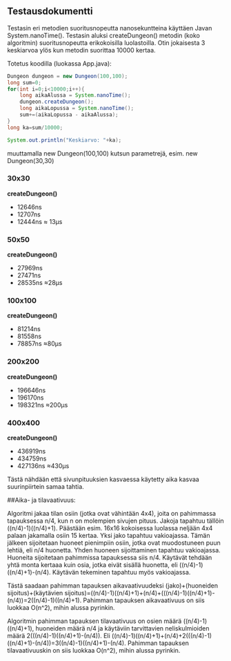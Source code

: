 ## Testausdokumentti

Testasin eri metodien suoritusnopeutta nanosekuntteina käyttäen Javan System.nanoTime(). Testasin aluksi createDungeon() metodin (koko algoritmin) suoritusnopeutta erikokoisilla luolastoilla. Otin jokaisesta 3 keskiarvoa ylös kun metodin suorittaa 10000 kertaa.

Totetus koodilla (luokassa App.java):

```java
Dungeon dungeon = new Dungeon(100,100);
long sum=0;
for(int i=0;i<10000;i++){
    long aikaAlussa = System.nanoTime();
    dungeon.createDungeon();
    long aikaLopussa = System.nanoTime();
    sum+=(aikaLopussa - aikaAlussa);
}
long ka=sum/10000;

System.out.println("Keskiarvo: "+ka);
```

muuttamalla new Dungeon(100,100) kutsun parametrejä, esim. new Dungeon(30,30)

### 30x30
**createDungeon()**

* 12646ns
* 12707ns
* 12444ns
≈ 13μs

### 50x50
**createDungeon()**

* 27969ns
* 27471ns
* 28535ns
≈28μs

### 100x100
**createDungeon()**

* 81214ns
* 81558ns
* 78857ns
≈80μs

### 200x200
**createDungeon()**

* 196646ns
* 196170ns
* 198321ns
≈200μs

### 400x400
**createDungeon()**

* 436919ns
* 434759ns
* 427136ns
≈430μs

Tästä nähdään että sivunpituuksien kasvaessa käytetty aika kasvaa suurinpiirtein samaa tahtia.

##Aika- ja tilavaativuus:

Algoritmi jakaa tilan osiin (jotka ovat vähintään 4x4), joita on pahimmassa tapauksessa n/4, kun n on molempien sivujen pituus. Jakoja tapahtuu tällöin ((n/4)-1)((n/4)+1). Päästään esim. 16x16 kokoisessa luolassa neljään 4x4 palaan jakamalla osiin 15 kertaa. Yksi jako tapahtuu vakioajassa. Tämän jälkeen sijoitetaan huoneet pienimpiin osiin, jotka ovat muodostuneen puun lehtiä, eli n/4 huonetta. Yhden huoneen sijoittaminen tapahtuu vakioajassa. Huoneita sijoitetaan pahimmissa tapauksessa siis n/4. Käytävät tehdään yhtä monta kertaaa kuin osia, jotka eivät sisällä huonetta, eli ((n/4)-1)((n/4)+1)-(n/4). Käytävän tekeminen tapahtuu myös vakioajassa.

Tästä saadaan pahimman tapauksen aikavaativuudeksi (jako)+(huoneiden sijoitus)+(käytävien sijoitus)=((n/4)-1)((n/4)+1)+(n/4)+(((n/4)-1)((n/4)+1)-(n/4))=2((n/4)-1)((n/4)+1). Pahimman tapauksen aikavaativuus on siis luokkaa O(n^2), mihin alussa pyrinkin.

Algoritmin pahimman tapauksen tilavaativuus on osien määrä ((n/4)-1)((n/4)+1), huoneiden määrä n/4 ja käytäviin tarvittavien neliskulmioiden määrä 2(((n/4)-1)((n/4)+1)-(n/4)). Eli ((n/4)-1)((n/4)+1)+(n/4)+2(((n/4)-1)((n/4)+1)-(n/4))=3((n/4)-1)((n/4)+1)-(n/4). Pahimman tapauksen tilavaativuuskin on siis luokkaa O(n^2), mihin alussa pyrinkin.
